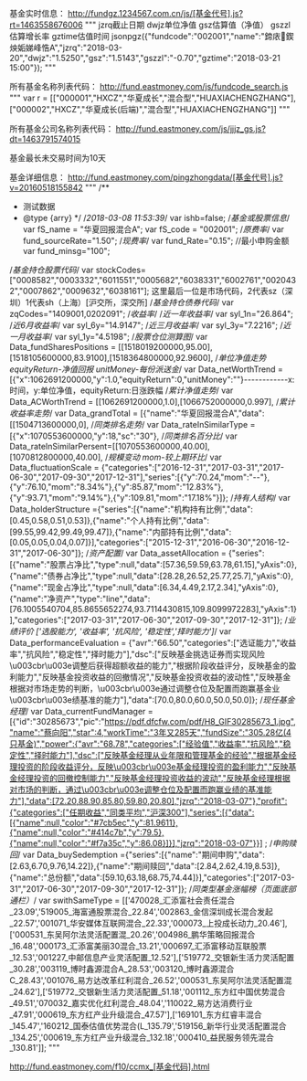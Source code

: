 基金实时信息：
http://fundgz.1234567.com.cn/js/[基金代号].js?rt=1463558676006
"""
jzrq截止日期   dwjz单位净值   gsz估算值（净值）  gszzl估算增长率   gztime估值时间
jsonpgz({"fundcode":"002001","name":"鍗庡鍥炴姤娣峰悎A","jzrq":"2018-03-20","dwjz":"1.5250","gsz":"1.5143","gszzl":"-0.70","gztime":"2018-03-21 15:00"});
"""


所有基金名称列表代码：
http://fund.eastmoney.com/js/fundcode_search.js
"""
﻿var r = [["000001","HXCZ","华夏成长","混合型","HUAXIACHENGZHANG"],["000002","HXCZ","华夏成长(后端)","混合型","HUAXIACHENGZHANG"]]
"""


所有基金公司名称列表代码：
http://fund.eastmoney.com/js/jjjz_gs.js?dt=1463791574015



基金最长未交易时间为10天

基金详细信息：
http://fund.eastmoney.com/pingzhongdata/[基金代号].js?v=20160518155842
"""
/**
 * 测试数据
 * @type {arry}
 */
/*2018-03-08 11:53:39*/
var ishb=false;
/*基金或股票信息*/
var fS_name = "华夏回报混合A";
var fS_code = "002001";
/*原费率*/
var fund_sourceRate="1.50";
/*现费率*/
var fund_Rate="0.15";
//最小申购金额
var fund_minsg="100";

/*基金持仓股票代码*/
var stockCodes=["0008582","0003332","6011551","0005682","6038331","6002761","0020432","0007862","0009632","6038161"];
这里最后一位是市场代码，2代表sz（深圳）1代表sh（上海）[沪交所，深交所]
/*基金持仓债券代码*/
var zqCodes="1409001,0202091";
/*收益率*/
/*近一年收益率*/
var syl_1n="26.864";
/*近6月收益率*/
var syl_6y="14.9147";
/*近三月收益率*/
var syl_3y="7.2216";
/*近一月收益率*/
var syl_1y="4.5198";
/*股票仓位测算图*/
var Data_fundSharesPositions = [[1518019200000,95.00],[1518105600000,83.9100],[1518364800000,92.9600],
/*单位净值走势 equityReturn-净值回报 unitMoney-每份派送金*/
var Data_netWorthTrend = [{"x":1062691200000,"y":1.0,"equityReturn":0,"unitMoney":""}------------x:时间，y:单位净值，equityReturn:日涨跌幅
/*累计净值走势*/
var Data_ACWorthTrend = [[1062691200000,1.0],[1066752000000,0.997],
/*累计收益率走势*/
var Data_grandTotal = [{"name":"华夏回报混合A","data":[[1504713600000,0],
/*同类排名走势*/
var Data_rateInSimilarType = [{"x":1070553600000,"y":18,"sc":"30"},
/*同类排名百分比*/
var Data_rateInSimilarPersent=[[1070553600000,40.00],[1070812800000,40.00],
/*规模变动 mom-较上期环比*/
var Data_fluctuationScale = {"categories":["2016-12-31","2017-03-31","2017-06-30","2017-09-30","2017-12-31"],"series":[{"y":70.24,"mom":"--"},{"y":76.10,"mom":"8.34%"},{"y":85.87,"mom":"12.83%"},{"y":93.71,"mom":"9.14%"},{"y":109.81,"mom":"17.18%"}]};
/*持有人结构*/
var Data_holderStructure ={"series":[{"name":"机构持有比例","data":[0.45,0.58,0.51,0.53]},{"name":"个人持有比例","data":[99.55,99.42,99.49,99.47]},{"name":"内部持有比例","data":[0.05,0.05,0.04,0.07]}],"categories":["2015-12-31","2016-06-30","2016-12-31","2017-06-30"]};
/*资产配置*/
var Data_assetAllocation = {"series":[{"name":"股票占净比","type":null,"data":[57.36,59.59,63.78,61.15],"yAxis":0},{"name":"债券占净比","type":null,"data":[28.28,26.52,25.77,25.7],"yAxis":0},{"name":"现金占净比","type":null,"data":[6.34,4.49,2.17,2.34],"yAxis":0},{"name":"净资产","type":"line","data":[76.1005540704,85.8655652274,93.7114430815,109.8099972283],"yAxis":1}],"categories":["2017-03-31","2017-06-30","2017-09-30","2017-12-31"]};
/*业绩评价 ['选股能力', '收益率', '抗风险', '稳定性','择时能力']*/
var Data_performanceEvaluation = {"avr":"66.50","categories":["选证能力","收益率","抗风险","稳定性","择时能力"],"dsc":["反映基金挑选证券而实现风险\u003cbr\u003e调整后获得超额收益的能力","根据阶段收益评分，反映基金的盈利能力","反映基金投资收益的回撤情况","反映基金投资收益的波动性","反映基金根据对市场走势的判断，\u003cbr\u003e通过调整仓位及配置而跑赢基金业\u003cbr\u003e绩基准的能力"],"data":[70.0,80.0,60.0,50.0,50.0]};
/*现任基金经理*/
var Data_currentFundManager =[{"id":"30285673","pic":"https://pdf.dfcfw.com/pdf/H8_GIF30285673_1.jpg","name":"蔡向阳","star":4,"workTime":"3年又285天","fundSize":"305.28亿(4只基金)","power":{"avr":"68.78","categories":["经验值","收益率","抗风险","稳定性","择时能力"],"dsc":["反映基金经理从业年限和管理基金的经验","根据基金经理投资的阶段收益评分，反映\u003cbr\u003e基金经理投资的盈利能力","反映基金经理投资的回撤控制能力","反映基金经理投资收益的波动","反映基金经理根据对市场的判断，通过\u003cbr\u003e调整仓位及配置而跑赢业绩的基准能力"],"data":[72.20,88.90,85.80,59.80,20.80],"jzrq":"2018-03-07"},"profit":{"categories":["任期收益","同类平均","沪深300"],"series":[{"data":[{"name":null,"color":"#7cb5ec","y":81.9611},{"name":null,"color":"#414c7b","y":79.5},{"name":null,"color":"#f7a35c","y":86.08}]}],"jzrq":"2018-03-07"}}] ;
/*申购赎回*/
var Data_buySedemption ={"series":[{"name":"期间申购","data":[2.63,6.70,9.76,14.22]},{"name":"期间赎回","data":[2.84,2.62,4.19,8.53]},{"name":"总份额","data":[59.10,63.18,68.75,74.44]}],"categories":["2017-03-31","2017-06-30","2017-09-30","2017-12-31"]};
/*同类型基金涨幅榜（页面底部通栏）*/
var swithSameType = [['470028_汇添富社会责任混合_23.09','519005_海富通股票混合_22.84','002863_金信深圳成长混合发起_22.57','001071_华安媒体互联网混合_22.33','000073_上投成长动力_20.46'],['000531_东吴阿尔法灵活配置混_20.26','004986_鹏华策略回报混合_16.48','000173_汇添富美丽30混合_13.21','000697_汇添富移动互联股票_12.53','001227_中邮信息产业灵活配置_12.52'],['519772_交银新生活力灵活配置_30.28','003119_博时鑫源混合A_28.53','003120_博时鑫源混合C_28.43','001076_易方达改革红利混合_26.52','000531_东吴阿尔法灵活配置混_24.62'],['519772_交银新生活力灵活配置_51.18','001112_东方红中国优势混合_49.51','070032_嘉实优化红利混合_48.04','110022_易方达消费行业_47.91','000619_东方红产业升级混合_47.57'],['169101_东方红睿丰混合_145.47','160212_国泰估值优势混合(L_135.79','519156_新华行业灵活配置混合_134.25','000619_东方红产业升级混合_132.18','000410_益民服务领先混合_130.81']];
"""



http://fund.eastmoney.com/f10/ccmx_[基金代码].html
